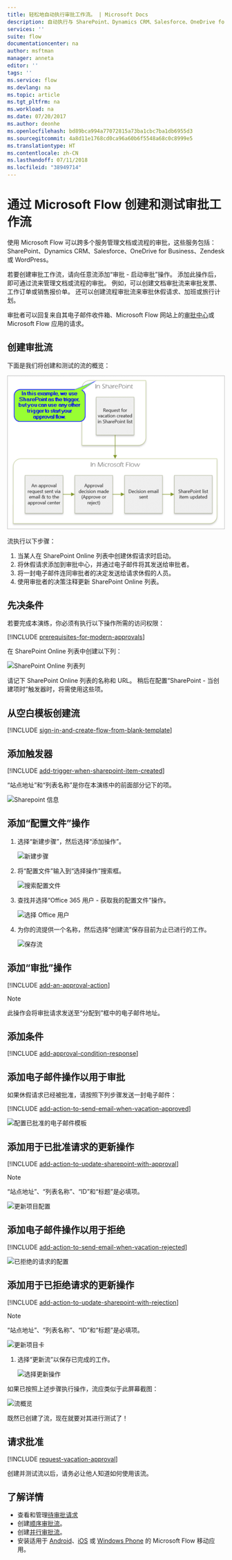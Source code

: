 ```yaml
---
title: 轻松地自动执行审批工作流。 | Microsoft Docs
description: 自动执行与 SharePoint、Dynamics CRM、Salesforce、OneDrive for Business、Zendesk 或 WordPress 集成的审批工作流。
services: ''
suite: flow
documentationcenter: na
author: msftman
manager: anneta
editor: ''
tags: ''
ms.service: flow
ms.devlang: na
ms.topic: article
ms.tgt_pltfrm: na
ms.workload: na
ms.date: 07/20/2017
ms.author: deonhe
ms.openlocfilehash: bd89bca994a77072815a73ba1cbc7ba1db6955d3
ms.sourcegitcommit: 4a8d11e1768cd0ca96a60b6f5548a68c0c8999e5
ms.translationtype: HT
ms.contentlocale: zh-CN
ms.lasthandoff: 07/11/2018
ms.locfileid: "38949714"
---
```

# <a name="create-and-test-an-approval-workflow-with-microsoft-flow"></a>通过 Microsoft Flow 创建和测试审批工作流

使用 Microsoft Flow 可以跨多个服务管理文档或流程的审批，这些服务包括：SharePoint、Dynamics CRM、Salesforce、OneDrive for Business、Zendesk 或 WordPress。

若要创建审批工作流，请向任意流添加“审批 - 启动审批”操作。 添加此操作后，即可通过流来管理文档或流程的审批。 例如，可以创建文档审批流来审批发票、工作订单或销售报价单。 还可以创建流程审批流来审批休假请求、加班或旅行计划。

审批者可以回复来自其电子邮件收件箱、Microsoft Flow 网站上的[审批中心](https://flow.microsoft.com/manage/approvals/received/)或 Microsoft Flow 应用的请求。

## <a name="create-an-approval-flow"></a>创建审批流
下面是我们将创建和测试的流的概览：

   ![流概览](./media/modern-approvals/create-flow-overview.png)

流执行以下步骤：

1. 当某人在 SharePoint Online 列表中创建休假请求时启动。
2. 将休假请求添加到审批中心，并通过电子邮件将其发送给审批者。
3. 将一封电子邮件连同审批者的决定发送给请求休假的人员。
4. 使用审批者的决策注释更新 SharePoint Online 列表。

## <a name="prerequisites"></a>先决条件
若要完成本演练，你必须有执行以下操作所需的访问权限：

[!INCLUDE [prerequisites-for-modern-approvals](includes/prerequisites-for-modern-approvals.md)]

在 SharePoint Online 列表中创建以下列：

   ![SharePoint Online 列表列](./media/modern-approvals/sharepoint-list-fields.png)

请记下 SharePoint Online 列表的名称和 URL。 稍后在配置“SharePoint - 当创建项时”触发器时，将需使用这些项。

## <a name="create-your-flow-from-the-blank-template"></a>从空白模板创建流
[!INCLUDE [sign-in-and-create-flow-from-blank-template](includes/sign-in-and-create-flow-from-blank-template.md)]

## <a name="add-a-trigger"></a>添加触发器

[!INCLUDE [add-trigger-when-sharepoint-item-created](includes/add-trigger-when-sharepoint-item-created.md)]

“站点地址”和“列表名称”是你在本演练中的前面部分记下的项。

![Sharepoint 信息](./media/modern-approvals/select-sharepoint-site-info.png)

## <a name="add-a-profile-action"></a>添加“配置文件”操作

1. 选择“新建步骤”，然后选择“添加操作”。
   
    ![新建步骤](./media/modern-approvals/select-sharepoint-add-action.png)
2. 将“配置文件”输入到“选择操作”搜索框。
   
    ![搜索配置文件](./media/modern-approvals/search-for-profile.png)
3. 查找并选择“Office 365 用户 - 获取我的配置文件”操作。
   
    ![选择 Office 用户](./media/modern-approvals/select-my-profile.png)
4. 为你的流提供一个名称，然后选择“创建流”保存目前为止已进行的工作。
   
    ![保存流](./media/modern-approvals/save.png)

## <a name="add-an-approval-action"></a>添加“审批”操作

[!INCLUDE [add-an-approval-action](includes/add-an-approval-action.md)]

> [!NOTE]
> 此操作会将审批请求发送至“分配到”框中的电子邮件地址。
>
>

## <a name="add-a-condition"></a>添加条件

[!INCLUDE [add-approval-condition-response](includes/add-approval-condition-response.md)]

## <a name="add-an-email-action-for-approvals"></a>添加电子邮件操作以用于审批

如果休假请求已经被批准，请按照下列步骤发送一封电子邮件：

[!INCLUDE [add-action-to-send-email-when-vacation-approved](includes/add-action-to-send-email-when-vacation-approved.md)]

   ![配置已批准的电子邮件模板](./media/sequential-modern-approvals/yes-email-config.png)

## <a name="add-an-update-action-for-approved-requests"></a>添加用于已批准请求的更新操作

[!INCLUDE [add-action-to-update-sharepoint-with-approval](includes/add-action-to-update-sharepoint-with-approval.md)]

> [!NOTE]
> “站点地址”、“列表名称”、“ID”和“标题”是必填项。
>
>

![更新项目配置](./media/modern-approvals/configure-update-item.png)

## <a name="add-an-email-action-for-rejections"></a>添加电子邮件操作以用于拒绝

[!INCLUDE [add-action-to-send-email-when-vacation-rejected](includes/add-action-to-send-email-when-vacation-rejected.md)]

![已拒绝的请求的配置](./media/modern-approvals/configure-rejected-email.png)

## <a name="add-update-action-for-rejected-requests"></a>添加用于已拒绝请求的更新操作

[!INCLUDE [add-action-to-update-sharepoint-with-rejection](includes/add-action-to-update-sharepoint-with-rejection.md)]

   > [!NOTE]
   > “站点地址”、“列表名称”、“ID”和“标题”是必填项。
   >
   >

![更新项目卡](./media/modern-approvals/configure-update-item-no.png)

1. 选择“更新流”以保存已完成的工作。
   
    ![选择更新操作](./media/modern-approvals/update.png)

如果已按照上述步骤执行操作，流应类似于此屏幕截图：

![流概览](./media/modern-approvals/completed-flow.png)

既然已创建了流，现在就要对其进行测试了！

## <a name="request-an-approval"></a>请求批准

[!INCLUDE [request-vacation-approval](includes/request-vacation-approval.md)]

创建并测试流以后，请务必让他人知道如何使用该流。

## <a name="learn-more"></a>了解详情

* 查看和管理[待审批请求](approve-reject-requests.md)
* 创建[顺序审批流](sequential-modern-approvals.md)。
* 创建[并行审批流](parallel-modern-approvals.md)。
* 安装适用于 [Android](https://aka.ms/flowmobiledocsandroid)、[iOS](https://aka.ms/flowmobiledocsios) 或 [Windows Phone](https://aka.ms/flowmobilewindows) 的 Microsoft Flow 移动应用。
